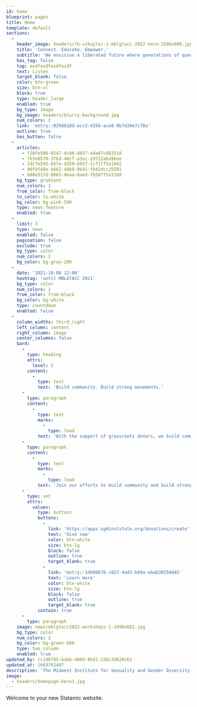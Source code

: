 ```yaml
---
id: home
blueprint: pages
title: Home
template: default
sections:
  -
    header_image: headers/rb-schuyler-1-mblgtacc-2022-hero-2500x800.jpg
    title: 'Connect. Educate. Empower.'
    subtitle: 'We envision a liberated future where generations of queer and trans people live in abundance and their joy, knowledge, and experience guide our shared existence.'
    has_tag: false
    tag: asdfasdfasdfasdf
    text: Listen
    target_blank: false
    color: btn-green
    size: btn-xl
    block: true
    type: header_large
    enabled: true
    bg_type: image
    bg_image: headers/blurry-background.jpg
    num_colors: 2
    link: 'entry::029d818d-ecc3-4356-ace8-0b7d39e7c70a'
    outline: true
    has_button: false
  -
    articles:
      - f28fe500-0247-4c86-8837-a4a47c88331d
      - 763e6570-37bd-48cf-a3ac-29722aba9bee
      - 1dc7e545-657e-4359-b937-1cf1ff5a1442
      - 90f8f48e-b662-48b9-9b41-f842dcc25581
      - b88e51fd-0065-4baa-8aed-fb507f5a13dd
    bg_type: gradient
    num_colors: 2
    from_color: from-black
    to_color: to-white
    bg_color: bg-pink-500
    type: news_feature
    enabled: true
  -
    limit: 3
    type: news
    enabled: false
    pagination: false
    exclude: true
    bg_type: color
    num_colors: 2
    bg_color: bg-gray-200
  -
    date: '2021-10-08 12:00'
    hashtag: 'until MBLGTACC 2021'
    bg_type: color
    num_colors: 2
    from_color: from-black
    bg_color: bg-white
    type: countdown
    enabled: false
  -
    column_widths: third_right
    left_column: content
    right_column: image
    center_columns: false
    bard:
      -
        type: heading
        attrs:
          level: 2
        content:
          -
            type: text
            text: 'Build community. Build strong movements.'
      -
        type: paragraph
        content:
          -
            type: text
            marks:
              -
                type: lead
            text: 'With the support of grassroots donors, we build community among queer and trans youth, expand knowledge of sexuality and gender, and create lasting change across the Midwest.'
      -
        type: paragraph
        content:
          -
            type: text
            marks:
              -
                type: lead
            text: 'Join our efforts to build community and build strong movements—make a gift now.'
      -
        type: set
        attrs:
          values:
            type: buttons
            buttons:
              -
                link: 'https://apps.sgdinstitute.org/donations/create'
                text: 'Give now'
                color: btn-white
                size: btn-lg
                block: false
                outline: true
                target_blank: true
              -
                link: 'entry::1d908676-c027-44d3-b60a-ebab30250d45'
                text: 'Learn more'
                color: btn-white
                size: btn-lg
                block: false
                outline: true
                target_blank: true
            contain: true
      -
        type: paragraph
    image: news/mblgtacc2022-workshops-1-1090x681.jpg
    bg_type: color
    num_colors: 2
    bg_color: bg-green-600
    type: two_column
    enabled: true
updated_by: cc1d6f85-bab6-480d-8bd1-226c3d628cb2
updated_at: 1669762487
description: 'The Midwest Institute for Sexuality and Gender Diversity envisions a liberated future where generations of queer and trans people live in abundance and their joy, knowledge, and experience guide our shared existence.'
image:
  - headers/homepage-hero1.jpg
---
```

Welcome to your new Statamic website.
